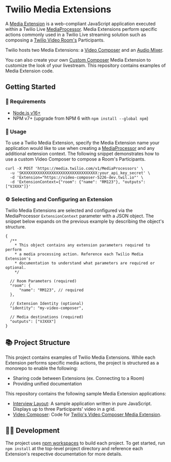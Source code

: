 # Twilio Media Extensions

A [Media Extension](https://www.twilio.com/docs/live/api/media-extensions-overview) is a web-compliant JavaScript application executed within a Twilio Live [MediaProcessor](https://www.twilio.com/docs/live/api/mediaprocessors). Media Extensions perform specific actions commonly used in a Twilio Live streaming solution such as composing a [Twilio Video Room's](https://www.twilio.com/docs/video/api/rooms-resource) Participants.

Twilio hosts two Media Extensions: a [Video Composer](https://www.twilio.com/docs/live/video-composer) and an [Audio Mixer](https://www.twilio.com/docs/live/audio-mixer).

You can also create your own [Custom Composer](https://www.twilio.com/docs/live/custom-composer) Media Extension to customize the look of your livestream. This repository contains examples of Media Extension code.

## Getting Started

### 📓 Requirements

- [Node.js v16+](https://nodejs.org/en/download/)
- NPM v7+ (upgrade from NPM 6 with `npm install --global npm`)

### 🚀 Usage 

To use a Twilio Media Extension, specify the Media Extension name your application would like to use when creating a [MediaProcessor](https://www.twilio.com/docs/live/api/mediaprocessors) and any additional extension context. The following snippet demonstrates how to use a custom Video Composer to compose a Room's Participants.

```shell
curl -X POST 'https://media.twilio.com/v1/MediaProcessors' \
  -u 'SKXXXXXXXXXXXXXXXXXXXXXXXXXXXXXXXX:your_api_key_secret' \
  -d 'Extension="https://video-composer-5226-dev.twil.io"' \
  -d 'ExtensionContext={"room": {"name": "RM123"}, "outputs": ["VJXXX"]}'
```

### ⚙️ Selecting and Configuring an Extension

Twilio Media Extensions are selected and configured via the MediaProcessor `ExtensionContext` parameter with a JSON object. The snippet below expands on the previous example by describing the object's structure.

```json5
{
  /**
    * This object contains any extension parameters required to perform
    * a media processing action. Reference each Twilio Media Extension's
    * documentation to understand what parameters are required or optional.
    */

  // Room Parameters (required)
  "room": {
      "name": "RM123", // required
  },

  // Extension Identity (optional)
  "identity": "my-video-composer",

  // Media destinations (required)
  "outputs": ["VJXXX"]
}
```

## 📚 Project Structure

This project contains examples of Twilio Media Extensions. While each Extension performs specific media actions, the project is structured as a monorepo to enable the following:

* Sharing code between Extensions (ex. Connecting to a Room)
* Providing unified documentation

This repository contains the following sample Media Extension applications:

* [Interview Layout](apps/interview-layout): A sample application written in pure JavaScript. Displays up to three Participants' video in a grid.
* [Video Composer](apps/video-composer): Code for [Twilio's Video Composer Media Extension](https://www.twilio.com/docs/live/video-composer).

## 👷‍♀️ Development

The project uses [npm workspaces](https://docs.npmjs.com/cli/v7/using-npm/workspaces) to build each project. To get started, run `npm install` at the top-level project directory and reference each Extension's respective documentation for more details.
